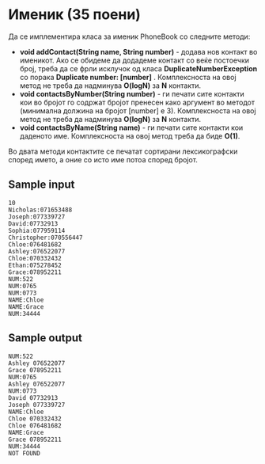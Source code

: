# Именик (35 поени)

Да се имплементира класа за именик PhoneBook со следните методи:

- __**void addContact(String name, String number)**__ - додава нов контакт во именикот. Ако се обидеме да додадеме контакт со веќе постоечки број, треба да се фрли исклучок од класа __**DuplicateNumberException**__ со порака __**Duplicate number: [number]**__ . Комплексноста на овој метод не треба да надминува **O(logN)** за **N** контакти.
- __**void contactsByNumber(String number)**__ - ги печати сите контакти кои во бројот го содржат бројот пренесен како аргумент во методот (минимална должина на бројот [number] е 3). Комплексноста на овој метод не треба да надминува **O(logN)** за **N** контакти.
- __**void contactsByName(String name)**__ - ги печати сите контакти кои даденото име. Комплексноста на овој метод треба да биде **O(1)**.

Во двата методи контактите се печатат сортирани лексикографски според името, а оние со исто име потоа според бројот.

## Sample input
```
10
Nicholas:071653488
Joseph:077339727
David:07732913
Sophia:077959114
Christopher:070556447
Chloe:076481682
Ashley:076522077
Chloe:070332432
Ethan:075278452
Grace:078952211
NUM:522
NUM:0765
NUM:0773
NAME:Chloe
NAME:Grace
NUM:34444
```

## Sample output
```
NUM:522
Ashley 076522077
Grace 078952211
NUM:0765
Ashley 076522077
NUM:0773
David 07732913
Joseph 077339727
NAME:Chloe
Chloe 070332432
Chloe 076481682
NAME:Grace
Grace 078952211
NUM:34444
NOT FOUND
```